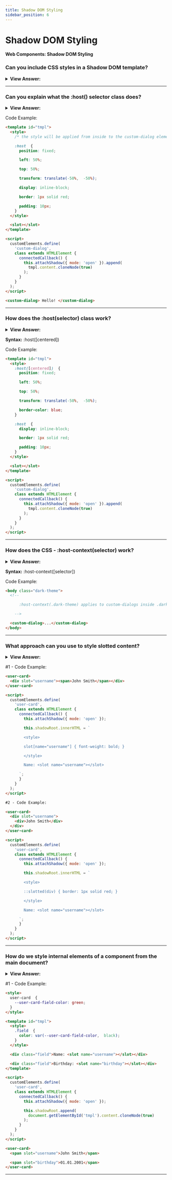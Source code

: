 ```yaml
---
title: Shadow DOM Styling
sidebar_position: 6
---
```


# Shadow DOM Styling

**Web Components: Shadow DOM Styling**

<head>
  <title>Shadow DOM Styling - JavaScript Interview Questions & Answers</title>
  <meta charSet="utf-8" />
</head>

### Can you include CSS styles in a Shadow DOM template?

<details>
  <summary><strong>View Answer:</strong></summary>
  <div>
  <div><strong>Interview Response:</strong> Yes, the Shadow DOM may include both &#8249;style&#8250; and &#8249;link rel="stylesheet" href="…"&#8250; tags. In the latter case, stylesheets are HTTP-cached, so they are not redownloaded for multiple components that use same template. As a rule, local styles work only inside the shadow tree, and document styles work outside of it. But there are few exceptions.
    </div>
  </div>
</details>

---

### Can you explain what the :host() selector class does?

<details>
  <summary><strong>View Answer:</strong></summary>
  <div>
  <div><strong>Interview Response:</strong> The :host() CSS pseudo-class function selects the shadow host of the shadow DOM containing the CSS it is used inside (so you can select a custom element from inside its shadow DOM), but only if the selector given as the function's parameter matches the shadow host.
    </div>
  </div>
</details>

Code Example:

```html
<template id="tmpl">
  <style>
    /* the style will be applied from inside to the custom-dialog element */

    :host  {
      position: fixed;

      left: 50%;

      top: 50%;

      transform: translate(-50%,  -50%);

      display: inline-block;

      border: 1px solid red;

      padding: 10px;
    }
  </style>

  <slot></slot>
</template>

<script>
  customElements.define(
    'custom-dialog',
    class extends HTMLElement {
      connectedCallback() {
        this.attachShadow({ mode: 'open' }).append(
          tmpl.content.cloneNode(true)
        );
      }
    }
  );
</script>

<custom-dialog> Hello! </custom-dialog>
```

---

### How does the :host(selector) class work?

<details>
  <summary><strong>View Answer:</strong></summary>
  <div>
  <div><strong>Interview Response:</strong> It works the same as :host, but applied only if the shadow host matches the selector.
    </div>
  </div>
</details>

**Syntax:** :host([centered])

Code Example:

```html
<template id="tmpl">
  <style>
    :host([centered])  {
      position: fixed;

      left: 50%;

      top: 50%;

      transform: translate(-50%,  -50%);

      border-color: blue;
    }

    :host  {
      display: inline-block;

      border: 1px solid red;

      padding: 10px;
    }
  </style>

  <slot></slot>
</template>

<script>
  customElements.define(
    'custom-dialog',
    class extends HTMLElement {
      connectedCallback() {
        this.attachShadow({ mode: 'open' }).append(
          tmpl.content.cloneNode(true)
        );
      }
    }
  );
</script>
```

---

### How does the CSS - :host-context(selector) work?

<details>
  <summary><strong>View Answer:</strong></summary>
  <div>
  <div><strong>Interview Response:</strong> It works the same as :host, but applied only if the shadow host or any of its ancestors in the outer document matches the selector.
    </div>
  </div>
</details>

**Syntax:** :host-context([selector])

Code Example:

```html
<body class="dark-theme">
  <!--

      :host-context(.dark-theme) applies to custom-dialogs inside .dark-theme

    -->

  <custom-dialog>...</custom-dialog>
</body>
```

---

### What approach can you use to style slotted content?

<details>
  <summary><strong>View Answer:</strong></summary>
  <div>
  <div><strong>Interview Response:</strong> If we would like to style slotted elements in our component, there are two choices. First, we can style the &#8249;slot&#8250; itself and rely on CSS inheritance. Another option is to use:: slotted(selector) pseudo-class. It matches elements based on two conditions. First, it is a slotted element, that comes from the light DOM. Slot name does not matter. Just any slotted element, but only the element itself, not its children. Second, the element matches the selector. It should be noted, ::slotted selector can’t descend any further into the slot.
    </div>
  </div>
</details>

#1 - Code Example:

```html
<user-card>
  <div slot="username"><span>John Smith</span></div>
</user-card>

<script>
  customElements.define(
    'user-card',
    class extends HTMLElement {
      connectedCallback() {
        this.attachShadow({ mode: 'open' });

        this.shadowRoot.innerHTML = `

        <style>

        slot[name="username"] { font-weight: bold; }

        </style>

        Name: <slot name="username"></slot>

      `;
      }
    }
  );
</script>

#2 - Code Example:

<user-card>
  <div slot="username">
    <div>John Smith</div>
  </div>
</user-card>

<script>
  customElements.define(
    'user-card',
    class extends HTMLElement {
      connectedCallback() {
        this.attachShadow({ mode: 'open' });

        this.shadowRoot.innerHTML = `

        <style>

        ::slotted(div) { border: 1px solid red; }

        </style>

        Name: <slot name="username"></slot>

      `;
      }
    }
  );
</script>
```

---

### How do we style internal elements of a component from the main document?

<details>
  <summary><strong>View Answer:</strong></summary>
  <div>
  <div><strong>Interview Response:</strong> There is no selector that can directly affect shadow DOM styles from the document. But just as we expose methods to interact with our component, we can expose CSS variables (custom CSS properties) to style it. Custom CSS properties exist on all levels, both in light and shadow.
    </div>
  </div>
</details>

#1 - Code Example:

```html
<style>
  user-card  {
    --user-card-field-color: green;
  }
</style>

<template id="tmpl">
  <style>
    .field  {
      color: var(--user-card-field-color,  black);
    }
  </style>

  <div class="field">Name: <slot name="username"></slot></div>

  <div class="field">Birthday: <slot name="birthday"></slot></div>
</template>

<script>
  customElements.define(
    'user-card',
    class extends HTMLElement {
      connectedCallback() {
        this.attachShadow({ mode: 'open' });

        this.shadowRoot.append(
          document.getElementById('tmpl').content.cloneNode(true)
        );
      }
    }
  );
</script>

<user-card>
  <span slot="username">John Smith</span>

  <span slot="birthday">01.01.2001</span>
</user-card>
```

---
